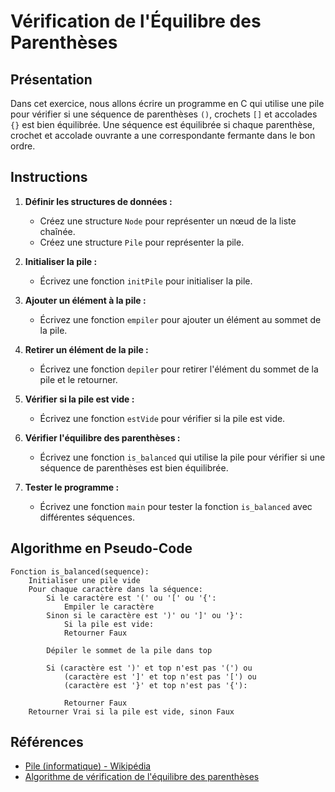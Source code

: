 # Vérification de l'Équilibre des Parenthèses

## Présentation

Dans cet exercice, nous allons écrire un programme en C qui utilise une pile pour vérifier si une séquence de parenthèses `()`, crochets `[]` et accolades `{}` est bien équilibrée. Une séquence est équilibrée si chaque parenthèse, crochet et accolade ouvrante a une correspondante fermante dans le bon ordre.

## Instructions

1. **Définir les structures de données :**
   - Créez une structure `Node` pour représenter un nœud de la liste chaînée.
   - Créez une structure `Pile` pour représenter la pile.

2. **Initialiser la pile :**
   - Écrivez une fonction `initPile` pour initialiser la pile.

3. **Ajouter un élément à la pile :**
   - Écrivez une fonction `empiler` pour ajouter un élément au sommet de la pile.

4. **Retirer un élément de la pile :**
   - Écrivez une fonction `depiler` pour retirer l'élément du sommet de la pile et le retourner.

5. **Vérifier si la pile est vide :**
   - Écrivez une fonction `estVide` pour vérifier si la pile est vide.

6. **Vérifier l'équilibre des parenthèses :**
   - Écrivez une fonction `is_balanced` qui utilise la pile pour vérifier si une séquence de parenthèses est bien équilibrée.

7. **Tester le programme :**
   - Écrivez une fonction `main` pour tester la fonction `is_balanced` avec différentes séquences.



## Algorithme en Pseudo-Code
```{r, tidy=FALSE, eval=FALSE, highlight=FALSE }
Fonction is_balanced(sequence):
    Initialiser une pile vide
    Pour chaque caractère dans la séquence:
        Si le caractère est '(' ou '[' ou '{':
            Empiler le caractère
        Sinon si le caractère est ')' ou ']' ou '}':
            Si la pile est vide:
            Retourner Faux

        Dépiler le sommet de la pile dans top

        Si (caractère est ')' et top n'est pas '(') ou
            (caractère est ']' et top n'est pas '[') ou
            (caractère est '}' et top n'est pas '{'):

            Retourner Faux
    Retourner Vrai si la pile est vide, sinon Faux
```


## Références

- [Pile (informatique) - Wikipédia](https://fr.wikipedia.org/wiki/Pile_(informatique))
- [Algorithme de vérification de l'équilibre des parenthèses](https://en.wikipedia.org/wiki/Balanced_parentheses)